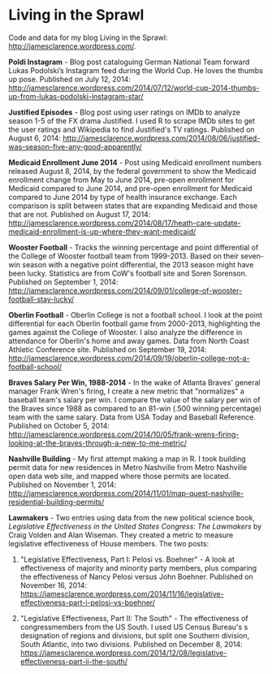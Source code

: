 Living in the Sprawl
====================

Code and data for my blog Living in the Sprawl: http://jamesclarence.wordpress.com/.

**Poldi Instagram** - Blog post cataloguing German National Team forward Lukas Podolski’s
Instagram feed during the World Cup. He loves the thumbs up pose. Published on July 12, 2014: http://jamesclarence.wordpress.com/2014/07/12/world-cup-2014-thumbs-up-from-lukas-podolski-instagram-star/

**Justified Episodes** - Blog post using user ratings on IMDb to analyze season 1-5 of the FX drama Justified. I used R to scrape IMDb sites to get the user ratings and Wikipedia to find Justified's TV ratings. Published on August 6, 2014: http://jamesclarence.wordpress.com/2014/08/06/justified-was-season-five-any-good-apparently/

**Medicaid Enrollment June 2014** - Post using Medicaid enrollment numbers released August 8, 2014, by the federal government to show the Medicaid enrollment change from May to June 2014, pre-open enrollment for Medicaid compared to June 2014, and pre-open enrollment for Medicaid compared to June 2014 by type of health insurance exchange. Each comparison is split between states that are expanding Medicaid and those that are not. Published on August 17, 2014: http://jamesclarence.wordpress.com/2014/08/17/heath-care-update-medicaid-enrollment-is-up-where-they-want-medicaid/

**Wooster Football** - Tracks the winning percentage and point differential of the College of Wooster football team from 1999-2013. Based on their seven-win season with a negative point differential, the 2013 season might have been lucky. Statistics are from CoW's football site and Soren Sorenson. Published on September 1, 2014: http://jamesclarence.wordpress.com/2014/09/01/college-of-wooster-football-stay-lucky/
 
**Oberlin Football** - Oberlin College is not a football school. I look at the point differential for each Oberlin football game from 2000-2013, highlighting the games against the College of Wooster. I also analyze the difference in attendance for Oberlin's home and away games. Data from North Coast Athletic Conference site. Published on September 19, 2014: http://jamesclarence.wordpress.com/2014/09/19/oberlin-college-not-a-football-school/

**Braves Salary Per Win, 1988-2014** - In the wake of Atlanta Braves' general manager Frank Wren's firing, I create a new metric that "normalizes" a baseball team's salary per win. I compare the value of the salary per win of the Braves since 1988 as compared to an 81-win (.500 winning percentage) team with the same salary. Data from USA Today and Baseball Reference. Published on October 5, 2014: http://jamesclarence.wordpress.com/2014/10/05/frank-wrens-firing-looking-at-the-braves-through-a-new-to-me-metric/

**Nashville Building** - My first attempt making a map in R. I took building permit data for new residences in Metro Nashville from Metro Nashville open data web site, and mapped where those permits are located. Published on November 1, 2014: http://jamesclarence.wordpress.com/2014/11/01/map-quest-nashville-residential-building-permits/

**Lawmakers** - Two entries using data from the new political science book, *Legislative Effectiveness in the United States Congress: The Lawmakers* by Craig Volden and Alan Wiseman. They created a metric to measure legislative effectiveness of House members. The two posts:

1. "Legislative Effectiveness, Part I: Pelosi vs. Boehner" - A look at effectiveness of majority and minority party members, plus comparing the effectiveness of Nancy Pelosi versus John Boehner. Published on November 16, 2014: https://jamesclarence.wordpress.com/2014/11/16/legislative-effectiveness-part-i-pelosi-vs-boehner/

2. "Legislative Effectiveness, Part II: The South" - The effectiveness of congressmembers from the US South. I used US Census Bureau's s designation of regions and divisions, but split one Southern division, South Atlantic, into two divisions. Published on December 8, 2014: https://jamesclarence.wordpress.com/2014/12/08/legislative-effectiveness-part-ii-the-south/
